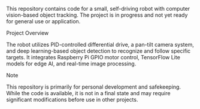 This repository contains code for a small, self-driving robot with computer vision-based object tracking. The project is in progress and not yet ready for general use or application.

Project Overview

The robot utilizes PID-controlled differential drive, a pan-tilt camera system, and deep learning-based object detection to recognize and follow specific targets. It integrates Raspberry Pi GPIO motor control, TensorFlow Lite models for edge AI, and real-time image processing.

Note

This repository is primarily for personal development and safekeeping. While the code is available, it is not in a final state and may require significant modifications before use in other projects.
